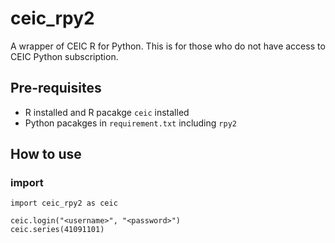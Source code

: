 # ceic_rpy2
A wrapper of CEIC R for Python. This is for those who do not have access to CEIC Python subscription. 

## Pre-requisites
* R installed and R pacakge `ceic` installed
* Python pacakges in `requirement.txt` including `rpy2`

## How to use
### import
```
import ceic_rpy2 as ceic

ceic.login("<username>", "<password>")
ceic.series(41091101)
```
